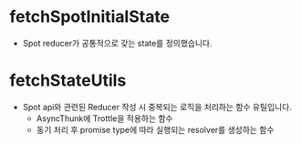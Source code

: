 # fetchSpotInitialState

- Spot reducer가 공통적으로 갖는 state를 정의했습니다.

# fetchStateUtils

- Spot api와 관련된 Reducer 작성 시 중복되는 로직을 처리하는 함수 유틸입니다.
  - AsyncThunk에 Trottle을 적용하는 함수
  - 동기 처리 후 promise type에 따라 실행되는 resolver를 생성하는 함수
